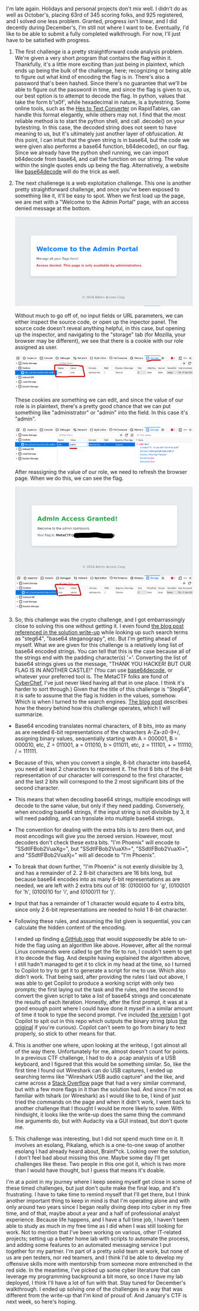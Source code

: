I'm late again. Holidays and personal projects don't mix well. I didn't do as well as October's, placing 63rd of 345 scoring folks, and 925 registered, and I solved one less problem. Granted, progress isn't linear, and I did decently during December's, I'm still not where I want to be. Eventually, I'd like to be able to submit a fully completed walkthrough. For now, I'll just have to be satisfied with progress. 

1. The first challenge is a pretty straightforward code analysis problem. We're given a very short program that contains the flag within it. Thankfully, it's a little more exciting than just being in plaintext, which ends up being the bulk of the challenge, here; recognizing or being able to figure out what kind of encoding the flag is in. There's also a password that's been hashed. Since there's no guarantee that we'll be able to figure out the password in time, and since the flag is given to us, our best option is to attempt to decode the flag. In python, values that take the form b'\x0f', while hexadecimal in nature, is a bytestring. Some online tools, such as the [Hex to Text Converter](https://www.rapidtables.com/convert/number/hex-to-ascii.html) on RapidTables, can handle this format elegantly, while others may not. I find that the most reliable method is to start the python shell, and call .decode() on your bytestring. In this case, the decoded string does not seem to have meaning to us, but it's ultimately just another layer of obfuscation. At this point, I can intuit that the given string is in base64, but the code we were given also performs a base64 function, b64decode(), on our flag. Since we already have the python shell running, we can import b64decode from base64, and call the function on our string. The value within the single quotes ends up being the flag. Alternatively, a website like [base64decode](https://www.base64decode.org/) will do the trick as well. 

2. The next challenege is a web exploitation challenge. This one is another pretty straightforward challenge, and once you've been exposed to something like it, it'll be easy to spot. When we first load up the page, we are met with a "Welcome to the Admin Portal" page, with an access denied message at the bottom. 
	
	![The initial page](admin-portal0.png)
	
    Without much to go off of, no input fields or URL parameters, we can either inspect the source code, or open up the inpector panel. The source code doesn't reveal anything helpful, in this case, but opening up the inspector, and navigating to the "storage" tab (for Mozilla, your browser may be different), we see that there is a cookie with our role assigned as user. 
    
	![The browser inspector showing the cookie with the "user" role assigned.](admin-portal1.png)
    	
    These cookies are something we can edit, and since the value of our role is in plaintext, there's a pretty good chance that we can put something like "administrator" or "admin" into the field. In this case it's "admin". 
    
	![The browser inspector showing the modified cookie with value "admin" assigned.](admin-portal2.png)
    	
    After reassigning the value of our role, we need to refresh the browser page. When we do this, we can see the flag.

   	![The Admin Access Granted page with redacted flag.](admin-portal3.png)

	
4. So, this challenge was the crypto challenge, and I got embarrassingly close to solving this one without getting it. I even found [the blog post referenced in the solution write-up](https://hexarcana.ch/b/2024-08-16-base64-beyond-encoding/) while looking up such search terms as "steg64", "base64 steganograpy", etc. But I'm getting ahead of myself. What we are given for this challenge is a relatively long list of base64 encoded strings. You can tell that this is the case because all of the strings end with the padding character(s) '='. Converting the list of base64 strings gives us the message, "THANK YOU HACKER! BUT OUR FLAG IS IN ANOTHER CASTLE!" (You can use [base64decode](https://www.base64decode.org/), or whatever your preferred tool is. The MetaCTF folks are fond of [CyberChef](https://cyberchef.org/), I've just never liked having all that in one place. I think it's harder to sort through.) Given that the title of this challenge is "Steg64", it is safe to assume that the flag is hidden in the values, somehow. Which is when I turned to the search engines. [The blog post](https://hexarcana.ch/b/2024-08-16-base64-beyond-encoding/) describes how the theory behind how this challenge operates, which I will summarize.
- Base64 encoding translates normal characters, of 8 bits, into as many as are needed 6-bit representations of the characters A-Za-z0-9+/, assigning binary values, sequentially starting with A = 000001, B = 000010, etc, Z = 011001, a = 011010, b = 011011, etc, z = 111101, + = 111110, / = 111111.
- Because of this, when you convert a single, 8-bit character into base64, you need at least 2 characters to represent it. The first 6 bits of the 8-bit representation of our character will correspond to the first character, and the last 2 bits will correspond to the 2 most significant bits of the second character.
- This means that when decoding base64 strings, multiple encodings will decode to the same value, but only if they need padding. Conversely, when encoding base64 strings, if the input string is not divisible by 3, it will need padding, and can translate into multiple base64 strings.
- The convention for dealing with the extra bits is to zero them out, and most encodings will give you the zeroed version. However, most decoders don't check these extra bits. "I'm Phoenix" will encode to "SSdtIFBob2VuaXg=", but "SSdtIFBob2VuaXh=", "SSdtIFBob2VuaXi=", and "SSdtIFBob2VuaXj=" will all decode to "I'm Phoenix".
- To break that down further, "I'm Phoenix" is not evenly divisible by 3, and has a remainder of 2. 2 8-bit characters are 16 bits long, but because base64 encodes into as many 6-bit representations as are needed, we are left with 2 extra bits out of 18: (0100)00 for 'g', (0100)01 for 'h', (0100)10 for 'i', and (0100)11 for 'j'. 
- Input that has a remainder of 1 character would equate to 4 extra bits, since only 2 6-bit representations are needed to hold 1 8-bit character. 
- Following these rules, and assuming the list given is sequential, you can calculate the hidden content of the encoding. 
	
	I ended up finding [a GitHub repo](https://github.com/FrancoisCapon/Base64SteganographyTools) that would supposedly be able to un-hide the flag using an algorithm like above. However, after all the normal Linux commands were called to get the file to run, I couldn't seem to get it to decode the flag. And despite having explained the algorithm above, I still hadn't managed to get it to click in my head at the time, so I turned to Copilot to try to get it to generate a script for me to use. Which also didn't work. That being said, after providing the rules I laid out above, I was able to get Copilot to produce a working script with only two prompts; the first laying out the task and the rules, and the second to convert the given script to take a list of base64 strings and concatenate the results of each iteration. Honestly, after the first prompt, it was at a good enough point where I could have done it myself in a similar amount of time it took to type the second prompt. I've included [the version](b64steg-list.py) I got Copilot to spit out in this repo which outputs the binary string (plus [the original](b64steg.py) if you're curious). Copilot can't seem to go from binary to text properly, so stick to other means for that. 
	
4. This is another one where, upon looking at the writeup, I got almost all of the way there. Unfortunately for me, almost doesn't count for points. In a previous CTF challenge, I had to do a .pcap analysis of a USB keyboard, and I figured that this would be something similar. So, like the first time I found out Wireshark can do USB captures, I ended up searching terms like "Wireshark USB audio capture" and the like, and came across a [Stack Overflow](https://stackoverflow.com/questions/75370132/how-to-create-an-audio-file-from-a-pcap-file-with-tshark) page that had a very similar command, but with a few more flags in it than the solution had. And since I'm not as familiar with tshark (or Wireshark) as I would like to be, I kind of just tried the commands on the page and when it didn't work, I went back to another challenge that I thought I would be more likely to solve. With hindsight, it looks like the write-up does the same thing the command line arguments do, but with Audacity via a GUI instead, but don't quote me.

5. This challenge was interesting, but I did not spend much time on it. It involves an esolang, Pikalang, which is a one-to-one swap of another esolang I had already heard about, Brainf*ck. Looking over the solution, I don't feel bad about missing this one. Maybe some day I'll get challenges like these. Two people in this one got it, which is two more than I would have thought, but I guess that means it's doable. 

I'm at a point in my journey where I keep seeing myself get close in some of these timed challenges, but just don't quite make the final leap, and it's frustrating. I have to take time to remind myself that I'll get there, but I think another important thing to keep in mind is that I'm operating alone and with only around two years since I began really diving deep into cyber in my free time, and of that, maybe about a year and a half of professional analyst experience. Because life happens, and I have a full time job, I haven't been able to study as much in my free time as I did when I was still looking for work. Not to mention that I've been working on various, other IT-related projects; setting up a better home lab with scripts to automate the process, and adding some features to an automated messaging service I put together for my partner. I'm part of a pretty solid team at work, but none of us are pen testers, nor red teamers, and I think I'd be able to develop my offensive skills more with mentorship from someone more entrenched in the red side. In the meantime, I've picked up some cyber literature that can leverage my programming background a bit more, so once I have my lab deployed, I think I'll have a lot of fun with that. Stay tuned for December's walkthrough. I ended up solving one of the challenges in a way that was different from the write-up that I'm kind of proud of. And January's CTF is next week, so here's hoping. 
